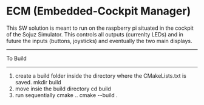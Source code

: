 # ECM (Embedded-Cockpit Manager)

This SW solution is meant to run on the raspberry pi situated in the cockpit of the Sojuz Simulator.
This controls all outputs (currenlty LEDs) and in future the inputs (buttons, joysticks) and eventually the two main displays.


***************************
To Build
***************************
1. create a build folder inside the directory where the CMakeLists.txt is saved.
	mkdir build
2. move insie the build directory
	cd build
3. run sequentially
	cmake ..
	cmake --build .

	